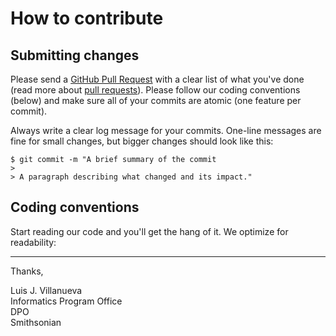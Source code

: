 # How to contribute

## Submitting changes

Please send a [GitHub Pull Request](https://github.com/Smithsonian/GBIF-Issues-Explorer/pull/new/master) with a clear list of what you've done (read more about [pull requests](http://help.github.com/pull-requests/)). Please follow our coding conventions (below) and make sure all of your commits are atomic (one feature per commit).

Always write a clear log message for your commits. One-line messages are fine for small changes, but bigger changes should look like this:

    $ git commit -m "A brief summary of the commit
    > 
    > A paragraph describing what changed and its impact."

## Coding conventions

Start reading our code and you'll get the hang of it. We optimize for readability:

---

Thanks,

Luis J. Villanueva  
Informatics Program Office  
DPO  
Smithsonian
